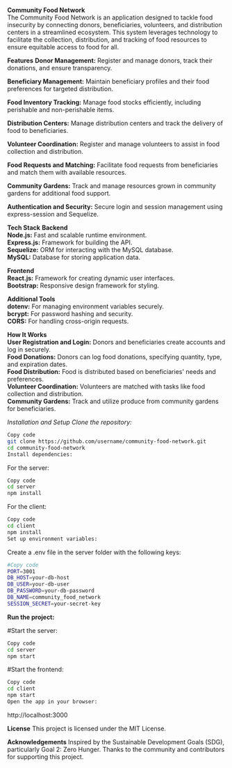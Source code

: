 **Community Food Network**<br>
The Community Food Network is an application designed to tackle food insecurity by connecting donors, beneficiaries, volunteers, and distribution centers in a streamlined ecosystem. This system leverages technology to facilitate the collection, distribution, and tracking of food resources to ensure equitable access to food for all.

**Features**
**Donor Management:**
Register and manage donors, track their donations, and ensure transparency.

**Beneficiary Management:**
Maintain beneficiary profiles and their food preferences for targeted distribution.

**Food Inventory Tracking:**
Manage food stocks efficiently, including perishable and non-perishable items.

**Distribution Centers:**
Manage distribution centers and track the delivery of food to beneficiaries.

**Volunteer Coordination:**
Register and manage volunteers to assist in food collection and distribution.

**Food Requests and Matching:**
Facilitate food requests from beneficiaries and match them with available resources.

**Community Gardens:**
Track and manage resources grown in community gardens for additional food support.

**Authentication and Security:**
Secure login and session management using express-session and Sequelize.

**Tech Stack**
**Backend** <br>
**Node.js:** Fast and scalable runtime environment.<br>
**Express.js:** Framework for building the API.<br>
**Sequelize:** ORM for interacting with the MySQL database.<br>
**MySQL:** Database for storing application data.<br>

**Frontend**<br>
**React.js:** Framework for creating dynamic user interfaces.<br>
**Bootstrap:** Responsive design framework for styling.<br>

**Additional Tools**<br>
**dotenv:** For managing environment variables securely.<br>
**bcrypt:** For password hashing and security.<br>
**CORS:** For handling cross-origin requests.<br>

**How It Works**<br>
**User Registration and Login:**
Donors and beneficiaries create accounts and log in securely.<br>
**Food Donations:**
Donors can log food donations, specifying quantity, type, and expiration dates.<br>
**Food Distribution:**
Food is distributed based on beneficiaries' needs and preferences.<br>
**Volunteer Coordination:**
Volunteers are matched with tasks like food collection and distribution.<br>
**Community Gardens:**
Track and utilize produce from community gardens for beneficiaries.<br>

*Installation and Setup*
*Clone the repository:*

```bash
Copy code
git clone https://github.com/username/community-food-network.git
cd community-food-network
Install dependencies:
```
For the server:
```bash
Copy code
cd server
npm install
```
For the client:
```bash
Copy code
cd client
npm install
Set up environment variables:
```
Create a .env file in the server folder with the following keys:
```bash
#Copy code
PORT=3001
DB_HOST=your-db-host
DB_USER=your-db-user
DB_PASSWORD=your-db-password
DB_NAME=community_food_network
SESSION_SECRET=your-secret-key
```
**Run the project:**

#Start the server:
```bash
Copy code
cd server
npm start
```
#Start the frontend:
```bash
Copy code
cd client
npm start
Open the app in your browser:
```

http://localhost:3000

**License**
This project is licensed under the MIT License.

**Acknowledgements**
Inspired by the Sustainable Development Goals (SDG), particularly Goal 2: Zero Hunger.
Thanks to the community and contributors for supporting this project.